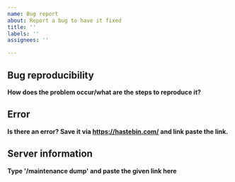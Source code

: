 ```yaml
---
name: Bug report
about: Report a bug to have it fixed
title: ''
labels: ''
assignees: ''

---
```


## Bug reproducibility
**How does the problem occur/what are the steps to reproduce it?**

## Error
**Is there an error? Save it via https://hastebin.com/ and link paste the link.**

## Server information
**Type '/maintenance dump' and paste the given link here**
